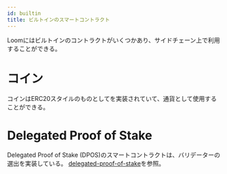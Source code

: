 ```yaml
---
id: builtin
title: ビルトインのスマートコントラクト
---
```

Loomにはビルトインのコントラクトがいくつかあり、サイドチェーン上で利用することができる。

# コイン

コインはERC20スタイルのものとしてを実装されていて、通貨として使用することができる。

# Delegated Proof of Stake

Delegated Proof of Stake (DPOS)のスマートコントラクトは、バリデーターの選出を実装している。 [delegated-proof-of-stake](delegated-proof-of-stake.html)を参照。